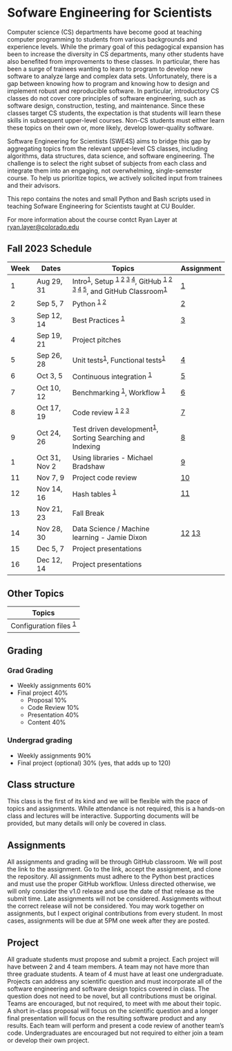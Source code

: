 # Sofware Engineering for Scientists
Computer science (CS) departments have become good at teaching computer programming to students from various backgrounds and experience levels. While the primary goal of this pedagogical expansion has been to increase the diversity in CS departments, many other students have also benefited from improvements to these classes. In particular, there has been a surge of trainees wanting to learn to program to develop new software to analyze large and complex data sets. Unfortunately, there is a gap between knowing how to program and knowing how to design and implement robust and reproducible software. In particular, introductory CS classes do not cover core principles of software engineering, such as software design, construction, testing, and maintenance. Since these classes target CS students, the expectation is that students will learn these skills in subsequent upper-level courses. Non-CS students must either learn these topics on their own or, more likely, develop lower-quality software.

Software Engineering for Scientists (SWE4S) aims to bridge this gap by aggregating topics from the relevant upper-level CS classes, including algorithms, data structures, data science, and software engineering. The challenge is to select the right subset of subjects from each class and integrate them into an engaging, not overwhelming, single-semester course. To help us prioritize topics, we actively solicited input from trainees and their advisors.

This repo contains the notes and small Python and Bash scripts used in teaching Sofware Engineering for Scientists taught at CU Boulder.

For more information about the course contct Ryan Layer at ryan.layer@colorado.edu

## Fall 2023 Schedule
| Week | Dates | Topics | Assignment |
|------|-------|--------|------------|
| 1	| Aug 29, 31	| Intro<sup>[1](doc/Welcome%20to%20SWE4S.pdf)</sup>, Setup <sup>[1](doc/Command%20Line.pdf) [2](doc/Shell%20Scripts.pdf) [3](doc/Development%20Environment.pdf) [4](doc/Conda.pdf)</sup>, GitHub <sup>[1](doc/Git%20Workflow.pdf) [2](doc/Branching.pdf) [3](doc/Pull%20Request.pdf) [4](doc/Version%20Control%2C%20Git%2C%20and%20GitHub.pdf) [5](doc/Using%20SSH%20Keys%20with%20GitHub.pdf)</sup>, and GitHub Classroom<sup>[1](doc/GitHub%20Classroom.pdf)</sup>| [1](assignments/Assignment%201_%20GitHub%20Classroom.pdf) |
| 2	| Sep 5, 7	| Python <sup>[1](https://github.com/swe4s/lectures/tree/master/src/python_refresher) [2](doc/Python%20Refresher.pdf)</sup> | [2](assignments/Assignment%202_%20Python%20Refresher.pdf) |
| 3	| Sep 12, 14	| Best Practices <sup>[1](doc/Best%20Practices.pdf)</sup> | [3](assignments/Assignment%203_%20Best%20Practices.pdf) |
| 4	| Sep 19, 21	| Project pitches | |
| 5	| Sep 26, 28	| Unit tests<sup>[1](doc/Unit%20Testing.pdf)</sup>, Functional tests<sup>[1](doc/Functional%20Testing.pdf)</sup>| [4](assignments/Assignment%204_%20Testing.pdf)	|
| 6	| Oct 3, 5	| Continuous integration <sup>[1](doc/Continuous%20Integration%20with%20GitHub%20Actions.pdf)</sup> | [5](assignments/Assignment%205_%20Continuous%20Integration.pdf) |
| 7	| Oct 10, 12	| Benchmarking <sup>[1](doc/Profiling%20and%20Benchmarking.pdf)</sup>, Workflow <sup>[1](doc/Piplines%20and%20workflows.pdf)</sup> | [6](assignments/Assignment%206_%20Workflows.pdf) |
| 8	| Oct 17, 19	| Code review <sup>[1](doc/Code%20Review.pdf) [2](doc/Code%20Review%20Check%20List.docx) [3](doc/Code%20review%20request.pdf)</sup> | [7](assignments/Assignment%207_%20Code%20Review.pub.pdf) |
| 9	| Oct 24, 26	| Test driven development<sup>[1](doc/Test-Driven%20Development.pdf)</sup>, Sorting Searching and Indexing | [8](assignments/Assignment%208_%20Searching%20and%20Test%20Driven%20Development.pdf) |
| 1	| Oct 31, Nov 2	| Using libraries - Michael Bradshaw | [9](assignments/Assignment%209_%20Libraries%20Pandas%20and%20MatPlotLib.pdf) |
| 11	| Nov 7, 9	|  Project code review | [10](assignments/Assignment%2010_%20Project%20Code%20Review%20copy.pub.pdf) |
| 12	| Nov 14, 16	| Hash tables <sup>[1](doc/Hash%20Tables.pdf)</sup> | [11](assignments/Assignment%2011_%20Hash%20Tables.pdf) |
| 13	| Nov 21, 23	| Fall Break | |			
| 14	| Nov 28, 30	| Data Science / Machine learning - Jamie Dixon | [12](src/data_science) [13](src/machine_learning) |
| 15	| Dec 5, 7	| Project presentations | |
| 16	| Dec 12, 14	| Project presentations | |

## Other Topics
| Topics |
|--------|
| Configuration files <sup>[1](doc/Config%20Files.pdf)</sup> |

## Grading
### Grad Grading					
- Weekly assignments 60%		
- Final project 40%		
  - Proposal	10%
  - Code Review 10%
  - Presentation	40%
  - Content 40%

### Undergrad grading
- Weekly assignments		90%
- Final project (optional)	30% (yes, that adds up to 120)
  
## Class structure
This class is the first of its kind and we will be flexible with the pace of topics and assignments. While attendance is not required, this is a hands-on class and lectures will be interactive. Supporting documents will be provided, but many details will only be covered in class. 

## Assignments
All assignments and grading will be through GitHub classroom. We will post the link to the assignment. Go to the link, accept the assignment, and clone the repository. All assignments must adhere to the Python best practices and must use the proper GitHub workflow. Unless directed otherwise, we will only consider the v1.0 release and use the date of that release as the submit time. Late assignments will not be considered. Assignments without the correct release will not be considered. You may work together on assignments, but I expect original contributions from every student. In most cases, assignments will be due at 5PM one week after they are posted.

## Project
All graduate students must propose and submit a project. Each project will have between 2 and 4 team members. A team may not have more than three graduate students. A team of 4 must have at least one undergraduate. Projects can address any scientific question and must incorporate all of the software engineering and software design topics covered in class. The question does not need to be novel, but all contributions must be original. Teams are encouraged, but not required, to meet with me about their topic. A short in-class proposal will focus on the scientific question and a longer final presentation will focus on the resulting software product and any results. Each team will perform and present a code review of another team’s code. Undergraduates are encouraged but not required to either join a team or develop their own project.
